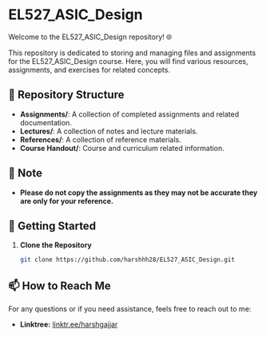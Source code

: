 # EL527_ASIC_Design

Welcome to the EL527_ASIC_Design repository! 🌐

This repository is dedicated to storing and managing files and assignments for the EL527_ASIC_Design course. Here, you will find various resources, assignments, and exercises for related concepts.

## 📁 Repository Structure

- **Assignments/**: A collection of completed assignments and related documentation.
- **Lectures/**: A collection of notes and lecture materials.
- **References/**: A collection of reference materials.
- **Course Handout/**: Course and curriculum related information.

## 📝 Note

- **Please do not copy the assignments as they may not be accurate they are only for your reference.**

## 🚀 Getting Started

1. **Clone the Repository**
   ```bash
   git clone https://github.com/harshhh28/EL527_ASIC_Design.git
   ```

## 📫 How to Reach Me

For any questions or if you need assistance, feels free to reach out to me:

- **Linktree:** [linktr.ee/harshgajjar](https://linktr.ee/harshgajjar)
